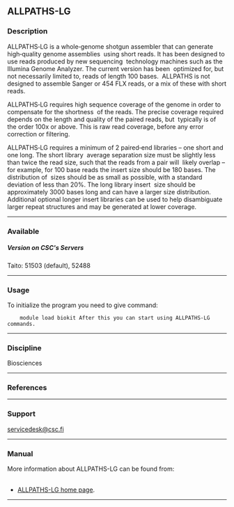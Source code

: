 ## ALLPATHS-LG

### Description

ALLPATHS‐LG is a whole‐genome shotgun assembler that can generate high‐quality genome assemblies  using short reads. It has been designed to use reads produced by new sequencing  technology machines such as the Illumina Genome Analyzer. The current version has been  optimized for, but not necessarily limited to, reads of length 100 bases.  ALLPATHS is not designed to assemble Sanger or 454 FLX reads, or a mix of these with short reads.

ALLPATHS‐LG requires high sequence coverage of the genome in order to compensate for the shortness  of the reads. The precise coverage required depends on the length and quality of the paired reads, but  typically is of the order 100x or above. This is raw read coverage, before any error correction or filtering.

ALLPATHS‐LG requires a minimum of 2 paired‐end libraries – one short and one long. The short library  average separation size must be slightly less than twice the read size, such that the reads from a pair will  likely overlap – for example, for 100 base reads the insert size should be 180 bases. The distribution of  sizes should be as small as possible, with a standard deviation of less than 20%. The long library insert  size should be approximately 3000 bases long and can have a larger size distribution. Additional optional longer insert libraries can be used to help disambiguate larger repeat structures and may be generated at lower coverage.

* * *

### Available

##### Version on CSC's Servers

Taito: 51503 (default), 52488

* * *

### Usage

To initialize the program you need to give command:

        module load biokit After this you can start using ALLPATHS-LG commands.

* * *

### Discipline

Biosciences  

* * *

### References

* * *

### Support

servicedesk@csc.fi

* * *

### Manual

More information about ALLPATHS-LG can be found from:  
 

*   [ALLPATHS-LG home page](http://www.broadinstitute.org/software/allpaths-lg/blog/).

* * *